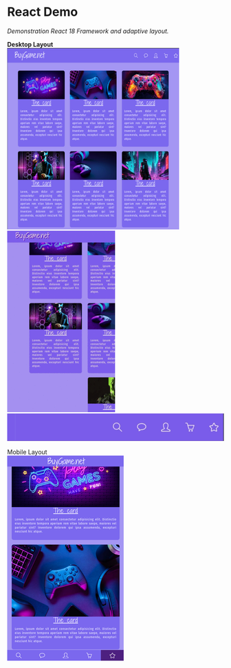 <h1> React Demo </h1>
<p style="font-style: italic;"> Demonstration React 18 Framework and adaptive layout. </p>

<b> Desktop Layout </b>  
<img src="./media/preview_desktop.png" style="width: 400px;height: 422px;" alt="Desktop layout preview" >
<img src="./media/sidebar_desktop.gif" style="" alt="Sidebar Desktop" >
<img style="width: 657px;" src="./media/navbar_desktop.gif" alt="Navigation bar desktop" >

Mobile Layout   
<img src="./media/preview_mobile.png" alt="Mobile layout preview" >

